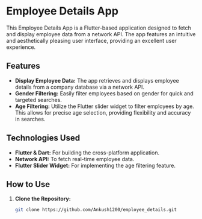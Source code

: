 # Employee Details App

This Employee Details App is a Flutter-based application designed to fetch and display employee data from a network API. The app features an intuitive and aesthetically pleasing user interface, providing an excellent user experience.

## Features

- **Display Employee Data:** The app retrieves and displays employee details from a company database via a network API.
- **Gender Filtering:** Easily filter employees based on gender for quick and targeted searches.
- **Age Filtering:** Utilize the Flutter slider widget to filter employees by age. This allows for precise age selection, providing flexibility and accuracy in searches.

## Technologies Used

- **Flutter & Dart:** For building the cross-platform application.
- **Network API:** To fetch real-time employee data.
- **Flutter Slider Widget:** For implementing the age filtering feature.

## How to Use

1. **Clone the Repository:**
   ```bash
   git clone https://github.com/Ankush1200/employee_details.git

